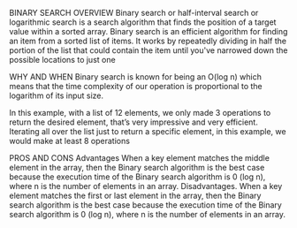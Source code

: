 BINARY SEARCH
OVERVIEW
Binary search or half-interval search or logarithmic search is a search algorithm that finds the position of a target value within a sorted array. Binary search is an efficient algorithm for finding an item from a sorted list of items. It works by repeatedly dividing in half the portion of the list that could contain the item until you've narrowed down the possible locations to just one

WHY AND WHEN
Binary search is known for being an O(log n) which means that the time complexity of our operation is proportional to the logarithm of its input size.

In this example, with a list of 12 elements, we only made 3 operations to return the desired element, that’s very impressive and very efficient. Iterating all over the list just to return a specific element, in this example, we would make at least 8 operations

PROS AND CONS
Advantages 
When a key element matches the middle element in the array, then the Binary search algorithm is the best case because the execution time of the Binary search algorithm is 0 (log n), where n is the number of elements in an array.
Disadvantages.
When a key element matches the first or last element in the array, then the Binary search algorithm is the best case because the execution time of the Binary search algorithm is 0 (log n), where n is the number of elements in an array.


